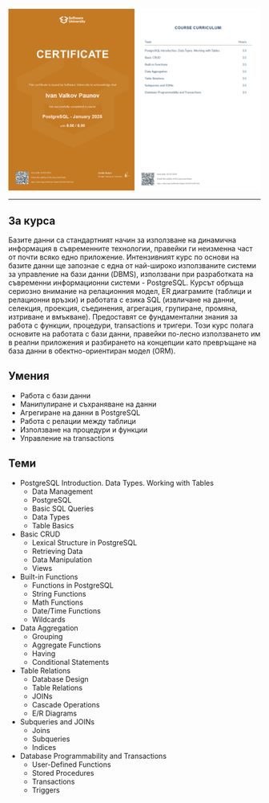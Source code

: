 ![Image Not Found](https://github.com/ivan9paunov/SoftUni-Software-Engineering/blob/main/PostgreSQL/PostgreSQL%20-%20January%202025%20-%20Certificate.jpeg)

---

## За курса

Базите данни са стандартният начин за използване на динамична информация в съвременните технологии, правейки ги неизменна част от почти всяко едно приложение. Интензивният курс по основи на базите данни ще запознаe с една от най-широко използваните системи за управление на бази данни (DBMS), използвани при разработката на съвременни информационни системи - PostgreSQL. Курсът обръща сериозно внимание на релационния модел, ER диаграмите (таблици и релационни връзки) и работата с езика SQL (извличане на данни, селекция, проекция, съединения, агрегация, групиране, промяна, изтриване и вмъкване). Предоставят се фундаментални знания за работа с функции, процедури, transactions и тригери. Този курс полага основите на работата с бази данни, правейки по-лесно използването им в реални приложения и разбирането на концепции като превръщане на база данни в обектно-ориентиран модел (ORM).

## Умения

- Работа с бази данни
- Манипулиране и съхраняване на данни
- Агрегиране на данни в PostgreSQL
- Работа с релации между таблици
- Използване на процедури и функции
- Управление на transactions

## Теми

* PostgreSQL Introduction. Data Types. Working with Tables
    * Data Management
    * PostgreSQL
    * Basic SQL Queries
    * Data Types
    * Table Basics
* Basic CRUD
    * Lexical Structure in PostgreSQL
    * Retrieving Data
    * Data Manipulation
    * Views
* Built-in Functions
    * Functions in PostgreSQL
    * String Functions
    * Math Functions
    * Date/Time Functions
    * Wildcards
* Data Aggregation
    * Grouping
    * Aggregate Functions
    * Having
    * Conditional Statements
* Table Relations
    * Database Design
    * Table Relations
    * JOINs
    * Cascade Operations
    * E/R Diagrams
* Subqueries and JOINs
    * Joins
    * Subqueries
    * Indices
* Database Programmability and Transactions
    * User-Defined Functions
    * Stored Procedures
    * Transactions
    * Triggers